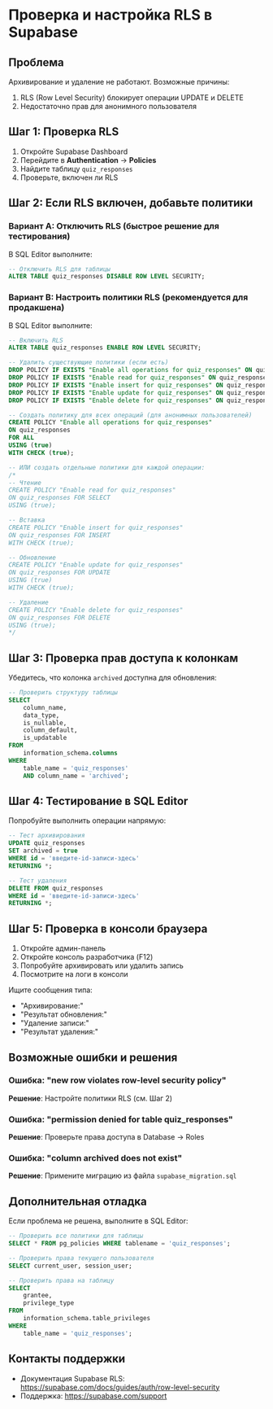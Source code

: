 # Проверка и настройка RLS в Supabase

## Проблема
Архивирование и удаление не работают. Возможные причины:
1. RLS (Row Level Security) блокирует операции UPDATE и DELETE
2. Недостаточно прав для анонимного пользователя

## Шаг 1: Проверка RLS

1. Откройте Supabase Dashboard
2. Перейдите в **Authentication** → **Policies**
3. Найдите таблицу `quiz_responses`
4. Проверьте, включен ли RLS

## Шаг 2: Если RLS включен, добавьте политики

### Вариант A: Отключить RLS (быстрое решение для тестирования)

В SQL Editor выполните:
```sql
-- Отключить RLS для таблицы
ALTER TABLE quiz_responses DISABLE ROW LEVEL SECURITY;
```

### Вариант B: Настроить политики RLS (рекомендуется для продакшена)

В SQL Editor выполните:
```sql
-- Включить RLS
ALTER TABLE quiz_responses ENABLE ROW LEVEL SECURITY;

-- Удалить существующие политики (если есть)
DROP POLICY IF EXISTS "Enable all operations for quiz_responses" ON quiz_responses;
DROP POLICY IF EXISTS "Enable read for quiz_responses" ON quiz_responses;
DROP POLICY IF EXISTS "Enable insert for quiz_responses" ON quiz_responses;
DROP POLICY IF EXISTS "Enable update for quiz_responses" ON quiz_responses;
DROP POLICY IF EXISTS "Enable delete for quiz_responses" ON quiz_responses;

-- Создать политику для всех операций (для анонимных пользователей)
CREATE POLICY "Enable all operations for quiz_responses" 
ON quiz_responses 
FOR ALL 
USING (true) 
WITH CHECK (true);

-- ИЛИ создать отдельные политики для каждой операции:
/*
-- Чтение
CREATE POLICY "Enable read for quiz_responses" 
ON quiz_responses FOR SELECT 
USING (true);

-- Вставка
CREATE POLICY "Enable insert for quiz_responses" 
ON quiz_responses FOR INSERT 
WITH CHECK (true);

-- Обновление
CREATE POLICY "Enable update for quiz_responses" 
ON quiz_responses FOR UPDATE 
USING (true) 
WITH CHECK (true);

-- Удаление
CREATE POLICY "Enable delete for quiz_responses" 
ON quiz_responses FOR DELETE 
USING (true);
*/
```

## Шаг 3: Проверка прав доступа к колонкам

Убедитесь, что колонка `archived` доступна для обновления:
```sql
-- Проверить структуру таблицы
SELECT 
    column_name, 
    data_type, 
    is_nullable,
    column_default,
    is_updatable
FROM 
    information_schema.columns
WHERE 
    table_name = 'quiz_responses'
    AND column_name = 'archived';
```

## Шаг 4: Тестирование в SQL Editor

Попробуйте выполнить операции напрямую:
```sql
-- Тест архивирования
UPDATE quiz_responses 
SET archived = true 
WHERE id = 'введите-id-записи-здесь'
RETURNING *;

-- Тест удаления
DELETE FROM quiz_responses 
WHERE id = 'введите-id-записи-здесь'
RETURNING *;
```

## Шаг 5: Проверка в консоли браузера

1. Откройте админ-панель
2. Откройте консоль разработчика (F12)
3. Попробуйте архивировать или удалить запись
4. Посмотрите на логи в консоли

Ищите сообщения типа:
- "Архивирование:" 
- "Результат обновления:"
- "Удаление записи:"
- "Результат удаления:"

## Возможные ошибки и решения

### Ошибка: "new row violates row-level security policy"
**Решение**: Настройте политики RLS (см. Шаг 2)

### Ошибка: "permission denied for table quiz_responses"
**Решение**: Проверьте права доступа в Database → Roles

### Ошибка: "column archived does not exist"
**Решение**: Примените миграцию из файла `supabase_migration.sql`

## Дополнительная отладка

Если проблема не решена, выполните в SQL Editor:
```sql
-- Проверить все политики для таблицы
SELECT * FROM pg_policies WHERE tablename = 'quiz_responses';

-- Проверить права текущего пользователя
SELECT current_user, session_user;

-- Проверить права на таблицу
SELECT 
    grantee, 
    privilege_type 
FROM 
    information_schema.table_privileges 
WHERE 
    table_name = 'quiz_responses';
```

## Контакты поддержки
- Документация Supabase RLS: https://supabase.com/docs/guides/auth/row-level-security
- Поддержка: https://supabase.com/support